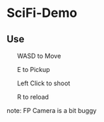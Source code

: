 # SciFi-Demo

## Use

&nbsp;&nbsp;&nbsp;&nbsp;&nbsp;&nbsp;WASD to Move

&nbsp;&nbsp;&nbsp;&nbsp;&nbsp;&nbsp;E to Pickup

&nbsp;&nbsp;&nbsp;&nbsp;&nbsp;&nbsp;Left Click to shoot

&nbsp;&nbsp;&nbsp;&nbsp;&nbsp;&nbsp;R to reload

note: FP Camera is a bit buggy
